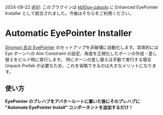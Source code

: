 2024-09-22 追記:
このプラグインは [kb10uy-zatools](https://github.com/kb10uy/kb10uy-zatools) に Enhanced EyePointer Installer として統合されました。今後はそちらをご利用ください。

# Automatic EyePointer Installer

[Siromori 氏の EyePointer](https://booth.pm/ja/items/4742883) のセットアップを非破壊に自動化します。具体的には Eye ボーンへの Aim Constraint の設定、角度を正規化したボーンの作成・差し替えをビルド時に実行します。
特にボーンの差し替えは手動で実行する場合 Unpack Prefab が必要なため、これを省略できるのは大きなメリットになります。

## 使い方
**EyePointer のプレハブをアバタールートに置いた後にそのプレハブに "Automate EyePointer Install" コンポーネントを追加するだけ！**
